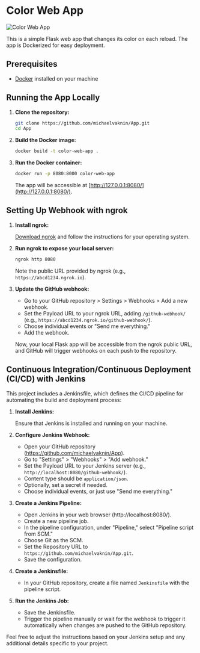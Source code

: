 # Color Web App

![Color Web App](link_to_your_app_screenshot_or_logo.png)

This is a simple Flask web app that changes its color on each reload. The app is Dockerized for easy deployment.

## Prerequisites

- [Docker](https://www.docker.com/) installed on your machine

## Running the App Locally

1. **Clone the repository:**

    ```bash
    git clone https://github.com/michaelvaknin/App.git
    cd App
    ```

2. **Build the Docker image:**

    ```bash
    docker build -t color-web-app .
    ```

3. **Run the Docker container:**

    ```bash
    docker run -p 8080:8000 color-web-app
    ```

   The app will be accessible at [http://127.0.0.1:8080/](http://127.0.0.1:8080/).

## Setting Up Webhook with ngrok

1. **Install ngrok:**

   [Download ngrok](https://ngrok.com/download) and follow the instructions for your operating system.

2. **Run ngrok to expose your local server:**

    ```bash
    ngrok http 8080
    ```

    Note the public URL provided by ngrok (e.g., `https://abcd1234.ngrok.io`).

3. **Update the GitHub webhook:**

    - Go to your GitHub repository > Settings > Webhooks > Add a new webhook.
    - Set the Payload URL to your ngrok URL, adding `/github-webhook/` (e.g., `https://abcd1234.ngrok.io/github-webhook/`).
    - Choose individual events or "Send me everything."
    - Add the webhook.

   Now, your local Flask app will be accessible from the ngrok public URL, and GitHub will trigger webhooks on each push to the repository.

## Continuous Integration/Continuous Deployment (CI/CD) with Jenkins

This project includes a Jenkinsfile, which defines the CI/CD pipeline for automating the build and deployment process:

1. **Install Jenkins:**

   Ensure that Jenkins is installed and running on your machine.

2. **Configure Jenkins Webhook:**

   - Open your GitHub repository (https://github.com/michaelvaknin/App).
   - Go to "Settings" > "Webhooks" > "Add webhook."
   - Set the Payload URL to your Jenkins server (e.g., `http://localhost:8080/github-webhook/`).
   - Content type should be `application/json`.
   - Optionally, set a secret if needed.
   - Choose individual events, or just use "Send me everything."

3. **Create a Jenkins Pipeline:**

   - Open Jenkins in your web browser (http://localhost:8080/).
   - Create a new pipeline job.
   - In the pipeline configuration, under "Pipeline," select "Pipeline script from SCM."
   - Choose Git as the SCM.
   - Set the Repository URL to `https://github.com/michaelvaknin/App.git`.
   - Save the configuration.

4. **Create a Jenkinsfile:**

   - In your GitHub repository, create a file named `Jenkinsfile` with the pipeline script.

5. **Run the Jenkins Job:**

   - Save the Jenkinsfile.
   - Trigger the pipeline manually or wait for the webhook to trigger it automatically when changes are pushed to the GitHub repository.

Feel free to adjust the instructions based on your Jenkins setup and any additional details specific to your project.

